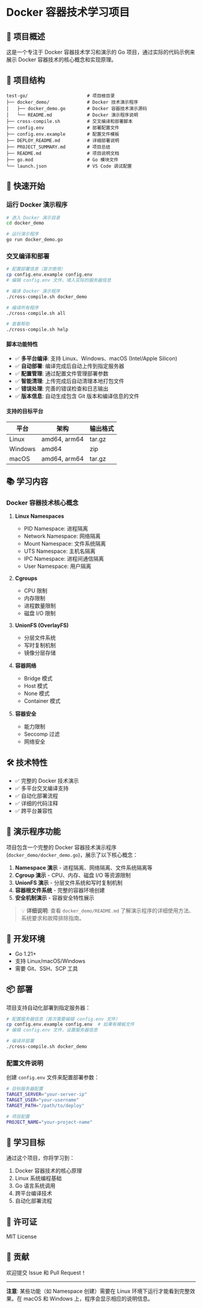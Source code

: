 # Docker 容器技术学习项目

## 🐳 项目概述

这是一个专注于 Docker 容器技术学习和演示的 Go 项目，通过实际的代码示例来展示 Docker 容器技术的核心概念和实现原理。

## 📁 项目结构

```
test-go/                      # 项目根目录
├── docker_demo/              # Docker 技术演示程序
│   ├── docker_demo.go        # Docker 容器技术演示源码
│   └── README.md             # Docker 演示程序说明
├── cross-compile.sh          # 交叉编译和部署脚本
├── config.env                # 部署配置文件
├── config.env.example        # 配置文件模板
├── DEPLOY_README.md          # 详细部署说明
├── PROJECT_SUMMARY.md        # 项目总结
├── README.md                 # 项目说明文档
├── go.mod                    # Go 模块文件
└── launch.json               # VS Code 调试配置
```

## 🚀 快速开始

### 运行 Docker 演示程序

```bash
# 进入 Docker 演示目录
cd docker_demo

# 运行演示程序
go run docker_demo.go
```

### 交叉编译和部署

```bash
# 配置部署信息（首次使用）
cp config.env.example config.env
# 编辑 config.env 文件，填入实际的服务器信息

# 编译 Docker 演示程序
./cross-compile.sh docker_demo

# 编译所有程序
./cross-compile.sh all

# 查看帮助
./cross-compile.sh help
```

#### 脚本功能特性

- ✅ **多平台编译**: 支持 Linux、Windows、macOS (Intel/Apple Silicon)
- ✅ **自动部署**: 编译完成后自动上传到指定服务器
- ✅ **配置管理**: 通过配置文件管理部署参数
- ✅ **智能清理**: 上传完成后自动清理本地打包文件
- ✅ **错误处理**: 完善的错误检查和日志输出
- ✅ **版本信息**: 自动生成包含 Git 版本和编译信息的文件

#### 支持的目标平台

| 平台 | 架构 | 输出格式 |
|------|------|----------|
| Linux | amd64, arm64 | tar.gz |
| Windows | amd64 | zip |
| macOS | amd64, arm64 | tar.gz |

## 📚 学习内容

### Docker 容器技术核心概念

1. **Linux Namespaces**
   - PID Namespace: 进程隔离
   - Network Namespace: 网络隔离
   - Mount Namespace: 文件系统隔离
   - UTS Namespace: 主机名隔离
   - IPC Namespace: 进程间通信隔离
   - User Namespace: 用户隔离

2. **Cgroups**
   - CPU 限制
   - 内存限制
   - 进程数量限制
   - 磁盘 I/O 限制

3. **UnionFS (OverlayFS)**
   - 分层文件系统
   - 写时复制机制
   - 镜像分层存储

4. **容器网络**
   - Bridge 模式
   - Host 模式
   - None 模式
   - Container 模式

5. **容器安全**
   - 能力限制
   - Seccomp 过滤
   - 网络安全

## 🛠️ 技术特性

- ✅ 完整的 Docker 技术演示
- ✅ 多平台交叉编译支持
- ✅ 自动化部署流程
- ✅ 详细的代码注释
- ✅ 跨平台兼容性

## 📖 演示程序功能

项目包含一个完整的 Docker 容器技术演示程序 (`docker_demo/docker_demo.go`)，展示了以下核心概念：

1. **Namespace 演示** - 进程隔离、网络隔离、文件系统隔离等
2. **Cgroup 演示** - CPU、内存、磁盘 I/O 等资源限制
3. **UnionFS 演示** - 分层文件系统和写时复制机制
4. **容器根文件系统** - 完整的容器环境创建
5. **安全机制演示** - 容器安全特性展示

> 💡 **详细说明**: 查看 `docker_demo/README.md` 了解演示程序的详细使用方法、系统要求和故障排除指南。

## 🔧 开发环境

- Go 1.21+
- 支持 Linux/macOS/Windows
- 需要 Git、SSH、SCP 工具

## 📦 部署

项目支持自动化部署到指定服务器：

```bash
# 配置服务器信息（首次需要编辑 config.env 文件）
cp config.env.example config.env  # 如果有模板文件
# 编辑 config.env 文件，设置服务器信息

# 编译并部署
./cross-compile.sh docker_demo
```

### 配置文件说明

创建 `config.env` 文件来配置部署参数：

```bash
# 目标服务器配置
TARGET_SERVER="your-server-ip"
TARGET_USER="your-username"
TARGET_PATH="/path/to/deploy"

# 项目配置
PROJECT_NAME="your-project-name"
```

## 🎯 学习目标

通过这个项目，你将学习到：

1. Docker 容器技术的核心原理
2. Linux 系统编程基础
3. Go 语言系统调用
4. 跨平台编译技术
5. 自动化部署流程

## 📄 许可证

MIT License

## 🤝 贡献

欢迎提交 Issue 和 Pull Request！

---

**注意**: 某些功能（如 Namespace 创建）需要在 Linux 环境下运行才能看到完整效果。在 macOS 和 Windows 上，程序会显示相应的说明信息。

